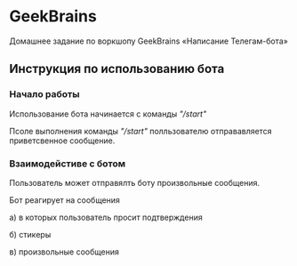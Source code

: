 # GeekBrains
Домашнее задание по воркшопу GeekBrains «Написание Телегам-бота»

## **Инструкция по использованию бота**

### Начало работы
Использование бота начинается с команды *"/start"*

Псоле выполнения команды *"/start"* полльзователю отправавляется приветсвенное сообщение.

### Взаимодейстиве с ботом
Пользователь может отправялть боту произвольные сообщения.

Бот реагирует на сообщения 

  а) в которых пользователь просит подтверждения 
  
  б) стикеры
  
  в) произвольные сообщения
  

